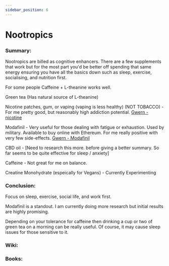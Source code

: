 ```yaml
---
sidebar_position: 6
---
```


# Nootropics

### Summary: 

Nootropics are billed as cognitive enhancers. There are a few supplements that work
but for the most part you'd be better off spending that same energy ensuring you have all the basics down such as 
sleep, exercise, socialising, and nutrition first.



For some people Caffeine + L-theanine works well.

Green tea (Has natural source of L-theanine)

Nicotine patches, gum, or vaping (vaping is less healthy) 
(NOT TOBACCO) - For me pretty good, but reasonably high addiction potential. [Gwern - nicotine](https://www.gwern.net/Nicotine)

Modafinil - Very useful for those dealing with fatigue or exhaustion.
Used by military. Available to buy online with Ethereum. For me really positive with very few side-effects. [Gwern - Modafinil](https://www.gwern.net/Modafinil) 

CBD oil - [Need to research this more. before giving a better summary. So far seems to be quite effective for sleep / anxiety] 

Caffeine - Not great for me on balance. 

Creatine Monohydrate (espeically for Vegans) - Currently Experimenting

### Conclusion:

Focus on sleep, exercise, social life, and work first.

Modafinil is a standout. I am currently doing more research but initial results are highly promising.

Depending on your tolerance for caffeine then drinking a cup or two of green tea on a morning can be 
really useful. Of course, it may cause sleep issues for those sensitive to it.


### Wiki:



### Books:



